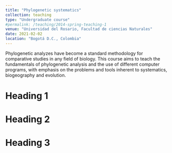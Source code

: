 ```yaml
---
title: "Phylogenetic systematics"
collection: teaching
type: "Undergraduate course"
#permalink: /teaching/2014-spring-teaching-1
venue: "Universidad del Rosario, Facultad de ciencias Naturales"
date: 2021-02-02
location: "Bogotá D.C., Colombia"
---
```


Phylogenetic analyzes have become a standard methodology for comparative studies in any field of biology. This course aims to teach the fundamentals of phylogenetic analysis and the use of different computer programs, with emphasis on the problems and tools inherent to systematics, biogeography and evolution. 

Heading 1
======

Heading 2
======

Heading 3
======
